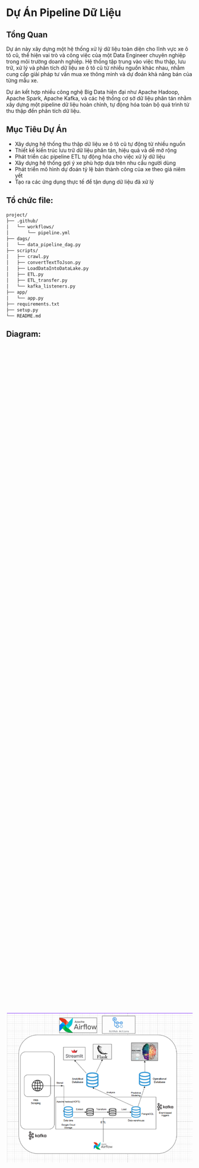 # Dự Án Pipeline Dữ Liệu

## Tổng Quan

Dự án này xây dựng một hệ thống xử lý dữ liệu toàn diện cho lĩnh vực xe ô tô cũ, thể hiện vai trò và công việc của một Data Engineer chuyên nghiệp trong môi trường doanh nghiệp. Hệ thống tập trung vào việc thu thập, lưu trữ, xử lý và phân tích dữ liệu xe ô tô cũ từ nhiều nguồn khác nhau, nhằm cung cấp giải pháp tư vấn mua xe thông minh và dự đoán khả năng bán của từng mẫu xe.

Dự án kết hợp nhiều công nghệ Big Data hiện đại như Apache Hadoop, Apache Spark, Apache Kafka, và các hệ thống cơ sở dữ liệu phân tán nhằm xây dựng một pipeline dữ liệu hoàn chỉnh, tự động hóa toàn bộ quá trình từ thu thập đến phân tích dữ liệu.

## Mục Tiêu Dự Án
- Xây dựng hệ thống thu thập dữ liệu xe ô tô cũ tự động từ nhiều nguồn
- Thiết kế kiến trúc lưu trữ dữ liệu phân tán, hiệu quả và dễ mở rộng
- Phát triển các pipeline ETL tự động hóa cho việc xử lý dữ liệu
- Xây dựng hệ thống gợi ý xe phù hợp dựa trên nhu cầu người dùng
- Phát triển mô hình dự đoán tỷ lệ bán thành công của xe theo giá niêm yết
- Tạo ra các ứng dụng thực tế để tận dụng dữ liệu đã xử lý

## Tổ chức file:
```
project/
├── .github/
│   └── workflows/
│       └── pipeline.yml
├── dags/
│   └── data_pipeline_dag.py
├── scripts/
│   ├── crawl.py
│   ├── convertTextToJson.py
│   ├── LoadDataIntoDataLake.py
│   ├── ETL.py
│   ├── ETL_transfer.py
│   └── kafka_listeners.py
├── app/
│   └── app.py
├── requirements.txt
├── setup.py
└── README.md
```
## Diagram:
  <div style="display: flex; justify-content: center; align-items: center; height: 100vh;">
      <img src="https://github.com/VietDucFCB/CarInsight-End-to-End-Data-Engineering-for-Used-Cars/blob/main/Diagram.png" width="500"/>
  </div>
  
## Kiến Trúc Pipeline:
```
┌────────────┐    ┌────────────┐    ┌──────────────────┐    ┌────────┐    ┌────────────┐
│            │    │            │    │                  │    │        │    │            │
│  crawl.py  ├───►│convertText ├───►│LoadDataIntoData  ├───►│  Kafka ├───►│   ETL.py   │
│            │    │ToJson.py   │    │Lake.py           │    │        │    │            │
└────────────┘    └────────────┘    └──────────────────┘    └────┬───┘    └─────┬──────┘
                                                                 │              │
                                                                 │              │
                                                                 │              ▼
                                                                 │        ┌──────────────┐
                                                                 │        │              │
                                                                 │        │ETL_transfer.py│
                                                                 │        │              │
                                                                 │        └──────┬───────┘
                                                                 │               │
                                                                 │               │
                                                                 ▼               ▼
                                                           ┌─────────┐    ┌──────────────┐
                                                           │         │    │              │
                                                           │  app.py │◄───┤Data Warehouse│
                                                           │         │    │              │
                                                           └─────────┘    └──────────────┘
```

## Các Thành Phần Chính

- **Thu Thập Dữ Liệu**: `crawl.py` trích xuất dữ liệu từ các trang web
- **Biến Đổi Dữ Liệu**: `convertTextToJson.py` và các script ETL xử lý dữ liệu thô
- **Lưu Trữ Dữ Liệu**: HDFS làm giải pháp data lake
- **Xử Lý Dữ Liệu**: Apache Airflow để điều phối quy trình làm việc
- **Hệ Thống Sự Kiện**: Kafka để kích hoạt các hành động dựa trên sự kiện dữ liệu
- **Kho Dữ Liệu**: Cơ sở dữ liệu PostgreSQL để lưu trữ dữ liệu có cấu trúc
- **Ứng Dụng**: Ứng dụng web dựa trên Streamlit để đưa ra hệ thống tư vấn mua xe
- **CI/CD**: GitHub Actions để tự động hóa thực thi pipeline

## Quy Trình Xử Lý Dữ Liệu
1. Thu Thập Dữ Liệu: Crawler định kỳ thu thập dữ liệu về xe ô tô cũ từ nhiều nguồn khác nhau
2. Lưu Trữ Thô: Dữ liệu được lưu trữ dưới dạng JSON trong hệ thống tệp cục bộ
3. Nạp Vào Data Lake: Dữ liệu được chuyển vào Data Lake (MinIO) để lưu trữ lâu dài
4. ETL Cơ Bản: Dữ liệu được làm sạch, chuyển đổi và nạp vào HDFS
5. Phân Vùng Dữ Liệu: Dữ liệu trong HDFS được tổ chức theo cấu trúc phân vùng hiệu quả
6. Xử Lý Nâng Cao: Apache Spark thực hiện các phân tích phức tạp trên dữ liệu
7. Tải Vào Kho Dữ Liệu Chuyên Dụng:
  - Dữ liệu cho hệ thống tư vấn xe
  - Dữ liệu cho hệ thống dự đoán bán hàng
8. Ứng Dụng:
- API cho hệ thống tư vấn xe theo yêu cầu
- Công cụ phân tích và dự đoán khả năng bán hàng

## Hệ thống tư vấn gợi ý mua xe theo yêu cầu của khách hàng:
Người dùng thông qua các thông tin sau: Năm sản xuất, nhà sản xuất xe mong muốn, Giá trong một phạm vi nhất định, có chính sách trả góp hay không, v.v ... Loại động cơ nào, sử dụng nhiên liệu nào và một số đặc điểm nếu cần thiết. Ứng dụng sẽ truy vấn cơ sở dữ liệu có sẵn trong PostgreSQL, thông tin được nhập bởi người dùng có thể trống, sau đó đầu ra sẽ là tất cả thông tin của xe theo yêu cầu của nhà nhập khẩu và được sắp xếp bằng cách tăng giá.

  <div style="display: flex; justify-content: center; align-items: center; height: 100vh;">
      <img src="https://github.com/VietDucFCB/ProjectSummer2024/blob/main/2.png" width="900"/>
  </div>
  
[Used car recomendation system](https://carinsight-end-to-end-data-engineering-for-used-cars-myh5xntg3.streamlit.app/)
